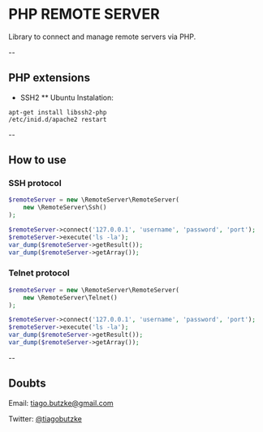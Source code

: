 PHP REMOTE SERVER
=======

Library to connect and manage remote servers via PHP.

--

## PHP extensions
* SSH2
** Ubuntu Instalation: 
```
apt-get install libssh2-php
/etc/inid.d/apache2 restart
```
--

## How to use

### SSH protocol
```php
$remoteServer = new \RemoteServer\RemoteServer(
    new \RemoteServer\Ssh()
);

$remoteServer->connect('127.0.0.1', 'username', 'password', 'port');
$remoteServer->execute('ls -la');
var_dump($remoteServer->getResult());
var_dump($remoteServer->getArray());
```
### Telnet protocol
```php
$remoteServer = new \RemoteServer\RemoteServer(
    new \RemoteServer\Telnet()
);

$remoteServer->connect('127.0.0.1', 'username', 'password', 'port');
$remoteServer->execute('ls -la');
var_dump($remoteServer->getResult());
var_dump($remoteServer->getArray());
```

--
## Doubts
Email: tiago.butzke@gmail.com

Twitter: [@tiagobutzke](http://twitter.com/tiagobutzke "@tiagobutzke")
